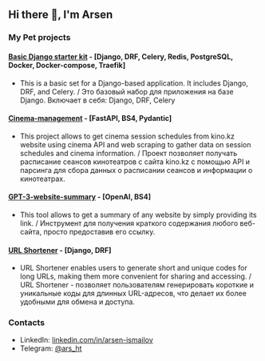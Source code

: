 ## Hi there 👋, I'm Arsen


### My Pet projects
#### [Basic Django starter kit](https://github.com/ismailov0/base-django-celery-traefik) - [Django, DRF, Celery, Redis, PostgreSQL, Docker, Docker-compose, Traefik]
- This is a basic set for a Django-based application. It includes Django, DRF, and Celery. / Это базовый набор для приложения на базе Django. Включает в себя: Django, DRF, Celery

#### [Cinema-management](https://github.com/ismailov0/cinema-management) - [FastAPI, BS4, Pydantic]
- This project allows to get cinema session schedules from kino.kz website using cinema API and web scraping to gather data on session schedules and cinema information. / Проект позволяет получать расписание сеансов кинотеатров с сайта kino.kz с помощью API и парсинга для сбора данных о расписании сеансов и информации о кинотеатрах.

#### [GPT-3-website-summary](https://github.com/ismailov0/gpt-3-website-summary) - [OpenAI, BS4]
- This tool allows to get a summary of any website by simply providing its link. / Инструмент для получения краткого содержания любого веб-сайта, просто предоставив его ссылку.

#### [URL Shortener](https://github.com/ismailov0/url-shortener.git) - [Django, DRF]
- URL Shortener enables users to generate short and unique codes for long URLs, making them more convenient for sharing and accessing. / URL Shortener  - позволяет пользователям генерировать короткие и уникальные коды для длинных URL-адресов, что делает их более удобными для обмена и доступа. 

### Contacts
- LinkedIn: [linkedin.com/in/arsen-ismailov](https://www.linkedin.com/in/arsen-ismailov/)
- Telegram: [@ars_ht](https://t.me/ars_ht)
